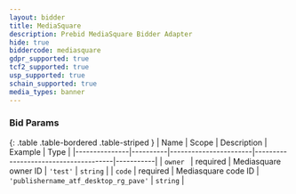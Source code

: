 ```yaml
---
layout: bidder
title: MediaSquare
description: Prebid MediaSquare Bidder Adapter
hide: true
biddercode: mediasquare
gdpr_supported: true
tcf2_supported: true
usp_supported: true
schain_supported: true
media_types: banner
---
```



### Bid Params

{: .table .table-bordered .table-striped }
| Name          | Scope    | Description           | Example                              | Type      |
|---------------|----------|-----------------------|--------------------------------------|-----------|
| `owner `      | required | Mediasquare owner ID  | `'test'`                               | `string`  |
| `code`        | required | Mediasquare code ID   | `'publishername_atf_desktop_rg_pave'`  | `string`  |
